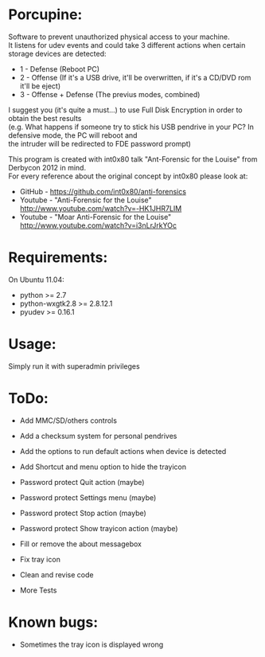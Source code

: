 Porcupine:
==========

Software to prevent unauthorized physical access to your machine.<br>
It listens for udev events and could take 3 different actions when certain storage devices are detected:<br>
- 1 - Defense (Reboot PC)<br>
- 2 - Offense (If it's a USB drive, it'll be overwritten, if it's a CD/DVD rom it'll be eject)<br>
- 3 - Offense + Defense (The previus modes, combined)<br>

I suggest you (it's quite a must...) to use Full Disk Encryption in order to obtain the best results<br>
(e.g. What happens if someone try to stick his USB pendrive in your PC? In defensive mode, the PC will reboot and<br> 
the intruder will be redirected to FDE password prompt)<br>

This program is created with int0x80 talk "Ant-Forensic for the Louise" from Derbycon 2012 in mind.<br>
For every reference about the original concept by int0x80 please look at:<br>
- GitHub  - https://github.com/int0x80/anti-forensics<br>
- Youtube - "Anti-Forensic for the Louise" http://www.youtube.com/watch?v=-HK1JHR7LIM<br>
- Youtube - "Moar Anti-Forensic for the Louise" http://www.youtube.com/watch?v=i3nLrJrkYOc<br>


Requirements:
=============

On Ubuntu 11.04:
- python >= 2.7<br>
- python-wxgtk2.8 >= 2.8.12.1<br>
- pyudev >= 0.16.1<br>


Usage:
======

Simply run it with superadmin privileges<br>


ToDo:
=====

- Add MMC/SD/others controls<br>
- Add a checksum system for personal pendrives<br>
- Add the options to run default actions when device is detected<br>
- Add Shortcut and menu option to hide the trayicon<br>
- Password protect Quit action (maybe)<br>
- Password protect Settings menu (maybe)<br>
- Password protect Stop action (maybe)<br>
- Password protect Show trayicon action (maybe)<br>
- Fill or remove the about messagebox<br>
- Fix tray icon<br>
- Clean and revise code<br>

- More Tests
 

Known bugs:
===========

- Sometimes the tray icon is displayed wrong<br>
